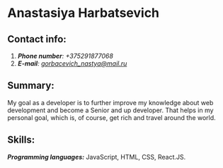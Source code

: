 # Anastasiya Harbatsevich
## Contact info:
1. *__Phone number__: +375291877068*
2. *__E-mail__: gorbacevich_nastya@mail.ru*
## Summary: 
My goal as a developer is to further improve my knowledge about web development and become a Senior and up developer. That helps in my personal goal, which is, of course, get rich and travel around the world.
## Skills: 
__*Programming languages:*__ JavaScript, HTML, CSS, React.JS.